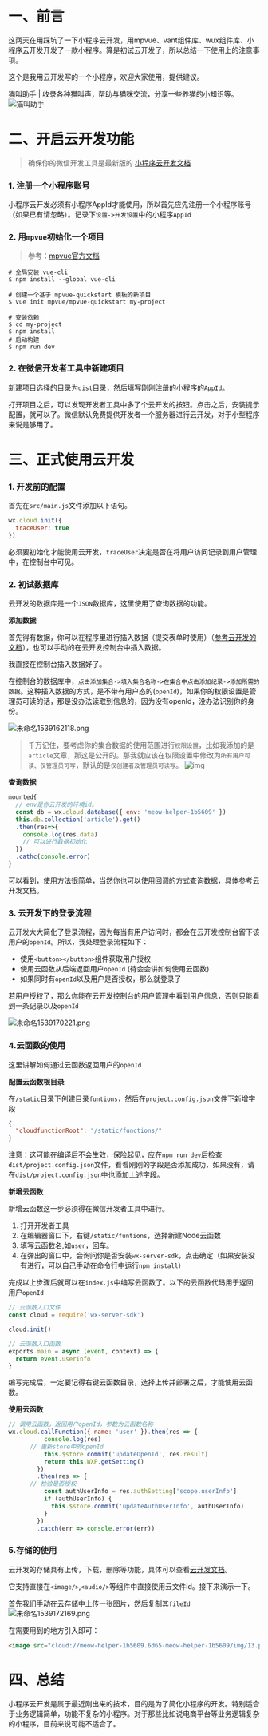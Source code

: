 # 一、前言

这两天在用踩坑了一下小程序云开发，用mpvue、vant组件库、wux组件库、小程序云开发开发了一款小程序。算是初试云开发了，所以总结一下使用上的注意事项。

这个是我用云开发写的一个小程序，欢迎大家使用，提供建议。

 猫叫助手 | 收录各种猫叫声，帮助与猫咪交流，分享一些养猫的小知识等。
![猫叫助手](https://camo.githubusercontent.com/32afa7cb4169b88b97df5fc509efbc0f70429e45/68747470733a2f2f692e6c6f6c692e6e65742f323031382f31302f31302f356262646130613938396439652e6a7067)


# 二、开启云开发功能

> 确保你的微信开发工具是最新版的
> [小程序云开发文档](https://developers.weixin.qq.com/miniprogram/dev/wxcloud/basis/getting-started.html)

### 1. 注册一个小程序账号

小程序云开发必须有小程序AppId才能使用，所以首先应先注册一个小程序账号（如果已有请忽略）。记录下`设置->开发设置`中的小程序`AppId`

### 2. 用`mpvue`初始化一个项目

>参考：[mpvue官方文档](http://mpvue.com/mpvue/)

```shell
# 全局安装 vue-cli
$ npm install --global vue-cli

# 创建一个基于 mpvue-quickstart 模板的新项目
$ vue init mpvue/mpvue-quickstart my-project

# 安装依赖
$ cd my-project
$ npm install
# 启动构建
$ npm run dev
```

### 2. 在微信开发者工具中新建项目

新建项目选择的目录为`dist`目录，然后填写刚刚注册的小程序的`AppId`。

打开项目之后，可以发现开发者工具中多了个云开发的按钮。点击之后，安装提示配置，就可以了。微信默认免费提供开发者一个服务器进行云开发，对于小型程序来说是够用了。

# 三、正式使用云开发

### 1. 开发前的配置

首先在`src/main.js`文件添加以下语句。

```js
wx.cloud.init({
  traceUser: true
})
```

必须要初始化才能使用云开发，`traceUser`决定是否在将用户访问记录到用户管理中，在控制台中可见。

### 2. 初试数据库

云开发的数据库是一个`JSON`数据库，这里使用了查询数据的功能。

**添加数据**

首先得有数据，你可以在程序里进行插入数据（提交表单时使用）（[参考云开发的文档](https://developers.weixin.qq.com/miniprogram/dev/wxcloud/guide/database.html)），也可以手动的在云开发控制台中插入数据。

我直接在控制台插入数据好了。

在控制台的数据库中，`点击添加集合->填入集合名称->在集合中点击添加纪录->添加所需的数据`。这种插入数据的方式，是不带有用户态的(`openId`)，如果你的权限设置是管理员可读的话，那是没办法读取到信息的，因为没有openId，没办法识别你的身份。

![未命名1539162118.png](https://i.loli.net/2018/10/10/5bbdc013b0a56.png)

> 千万记住，要考虑你的集合数据的使用范围进行`权限设置`，比如我添加的是`article`文章，那这是公开的。那我就应该在权限设置中修改为`所有用户可读、仅管理员可写`，默认的是`仅创建者及管理员可读写`。
> ![img](https://i.loli.net/2018/10/10/5bbdc14657bc5.png)

**查询数据**

```js
mounted{
  // env是你云开发的环境id。
  const db = wx.cloud.database({ env: 'meow-helper-1b5609' })
  this.db.collection('article').get()
  .then(res=>{
    console.log(res.data)
    // 可以进行数据初始化
  })
  .cathc(console.error)
}
```

可以看到，使用方法很简单，当然你也可以使用回调的方式查询数据，具体参考云开发文档。

### 3. 云开发下的登录流程

云开发大大简化了登录流程，因为每当有用户访问时，都会在云开发控制台留下该用户的`openId`。所以，我处理登录流程如下：

- 使用`<button></button>`组件获取用户授权
- 使用云函数从后端返回用户`openId` (待会会讲如何使用云函数)
- 如果同时有`openId`以及用户是否授权，那么就登录了

若用户授权了，那么你能在云开发控制台的用户管理中看到用户信息，否则只能看到一条记录以及`openId`

![未命名1539170221.png](https://i.loli.net/2018/10/10/5bbddfb7a81c9.png)

### 4.云函数的使用

这里讲解如何通过云函数返回用户的`openId`

**配置云函数根目录**

在`/static`目录下创建目录`funtions`，然后在`project.config.json`文件下新增字段

```json
{
  "cloudfunctionRoot": "/static/functions/"
}
```

注意：这可能在编译后不会生效，保险起见，应在`npm run dev`后检查`dist/project.config.json`文件，看看刚刚的字段是否添加成功，如果没有，请在`dist/project.config.json`中也添加上述字段。

**新增云函数**

新增云函数这一步必须得在微信开发者工具中进行。

1. 打开开发者工具
2. 在编辑器窗口下，右键`/static/funtions`，选择新建Node云函数
3. 填写云函数名,如`user`，回车。
4. 在弹出的窗口中，会询问你是否安装`wx-server-sdk`，点击确定（如果安装没有进行，可以自己手动在命令行中运行`npm install`）

完成以上步骤后就可以在`index.js`中编写云函数了。以下的云函数代码用于返回用户`openId`

```js
// 云函数入口文件
const cloud = require('wx-server-sdk')

cloud.init()

// 云函数入口函数
exports.main = async (event, context) => {
  return event.userInfo
}
```
编写完成后，一定要记得右键云函数目录，选择上传并部署之后，才能使用云函数。

**使用云函数**

```js
// 调用云函数，返回用户openId，参数为云函数名称
wx.cloud.callFunction({ name: 'user' }).then(res => {
          console.log(res)
	  // 更新store中的openId
          this.$store.commit('updateOpenId', res.result)
          return this.WXP.getSetting()
        })
        .then(res => {
	  // 检验是否授权
          const authUserInfo = res.authSetting['scope.userInfo']
          if (authUserInfo) {
            this.$store.commit('updateAuthUserInfo', authUserInfo)
          }
        })
        .catch(err => console.error(err))
```

### 5.存储的使用

云开发的存储具有上传，下载，删除等功能，具体可以查看[云开发文档](https://developers.weixin.qq.com/miniprogram/dev/wxcloud/guide/storage.html)。

它支持直接在`<image/>`,`<audio/>`等组件中直接使用云文件id。接下来演示一下。

首先我们手动在云存储中上传一张图片，然后复制其`fileId`
![未命名1539172169.png](https://i.loli.net/2018/10/10/5bbde7553e963.png)

在需要用到的地方引入即可：

```html
<image src="cloud://meow-helper-1b5609.6d65-meow-helper-1b5609/img/13.png"/>
```

# 四、总结

小程序云开发是属于最近刚出来的技术，目的是为了简化小程序的开发。特别适合于业务逻辑简单，功能不复杂的小程序。对于那些比如说电商平台等业务逻辑复杂的小程序，目前来说可能不适合了。


